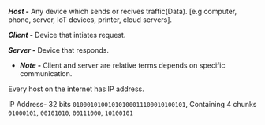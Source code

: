 ***Host -*** Any device which sends or recives traffic(Data). [e.g computer, phone, server, IoT devices, printer, cloud servers].

***Client -***  Device that intiates request.

***Server -***  Device that responds.

- ***Note -*** Client and server are relative terms depends on specific communication.

Every host on the internet has IP address.

IP Address- 32 bits `01000101001010100011100010100101`, Containing 4 chunks `01000101`, `00101010`, `00111000`, `10100101`
